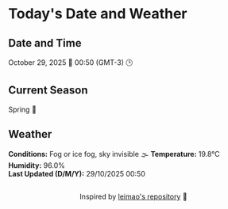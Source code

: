  # Today's Date and Weather
    
## Date and Time
October 29, 2025 📅
00:50 (GMT-3) 🕒

## Current Season
Spring 🌸
## Weather 
**Conditions:** Fog or ice fog, sky invisible 🌫️
**Temperature:** 19.8°C  
**Humidity:** 96.0%  
**Last Updated (D/M/Y):** 29/10/2025 00:50
##
<div align="center">Inspired by <a href="https://github.com/leimao/What-Is-The-Date-Today">leimao's repository</a> 🌱</div>
